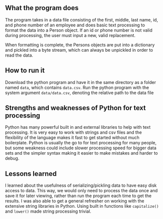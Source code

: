 ## What the program does
The program takes in a data file consisting of the first, middle, last name, id, and phone number of an
employee and does basic text processing to format the data into a Person object. If an id or phone number is not valid during
processing, the user must input a new, valid replacement.

When formatting is complete, the Persons objects are put into a dictionary and pickled into a byte stream, which can always
be unpickled in order to read the data.

## How to run it
Download the python program and have it in the same directory as a folder named `data`, which contains `data.csv`.
Run the python program with the system argument `data/data.csv`, denoting the relative path to the data file

## Strengths and weaknesses of Python for text processing
Python has many powerful built in and external libraries to help with text processing. It is very easy to work with strings and csv files
and the flexibility of the language makes it fast to get started without much boilerplate. Python is usually the go to for text processing for many people, but some weakness could include slower processing speed for bigger data sets and the simpler syntax making it easier to make mistakes and harder to debug.

## Lessons learned
I learned about the usefulness of serializing/pickling data to have easy disk access to data. This way, we would only need to process the data
once and save it for later viewing, rather than run the program each time to get the results. I was also able to get a general refresher on
working with the extensive string libraries in Python. Using built in functions like `capitalize()` and `lower()` made string processing trivial.